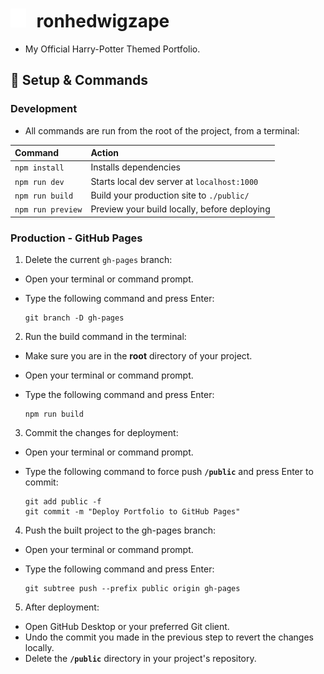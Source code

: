 # <img src="assets/favicon.svg" style="height: 30px; margin-right: 10px;"> ronhedwigzape 

- My Official Harry-Potter Themed Portfolio. 

## 🦉 Setup & Commands

### Development

- All commands are run from the root of the project, from a terminal:

| Command                   | Action                                       |
|:--------------------------|:---------------------------------------------|
| `npm install`             | Installs dependencies                        |
| `npm run dev`             | Starts local dev server at `localhost:1000`  |
| `npm run build`           | Build your production site to `./public/`    |
| `npm run preview`         | Preview your build locally, before deploying |

### Production - GitHub Pages

1. Delete the current `gh-pages` branch:

- Open your terminal or command prompt.
- Type the following command and press Enter:
  
   ```shell
   git branch -D gh-pages
   ```

2. Run the build command in the terminal:

- Make sure you are in the **root** directory of your project.
- Open your terminal or command prompt.
- Type the following command and press Enter:

   ```shell   
   npm run build
   ```
  
3. Commit the changes for deployment:

- Open your terminal or command prompt.
- Type the following command to force push **`/public`** and press Enter to commit:

   ```shell
   git add public -f
   git commit -m "Deploy Portfolio to GitHub Pages"
   ```
4. Push the built project to the gh-pages branch:

- Open your terminal or command prompt.
- Type the following command and press Enter:

   ```shell
   git subtree push --prefix public origin gh-pages
   ```
5. After deployment:

- Open GitHub Desktop or your preferred Git client.
- Undo the commit you made in the previous step to revert the changes locally.
- Delete the **`/public`** directory in your project's repository.

